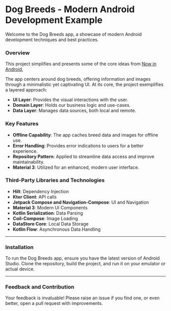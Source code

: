 # Dog Breeds - Modern Android Development Example

Welcome to the Dog Breeds app, a showcase of modern Android development techniques and best practices.

### Overview

This project simplifies and presents some of the core ideas from [Now in Android](https://github.com/android/nowinandroid),

The app centers around dog breeds, offering information and images through a minimalistic yet captivating UI. At its core, the project exemplifies a layered approach:

- **UI Layer**: Provides the visual interactions with the user.
- **Domain Layer**: Holds our business logic and use-cases.
- **Data Layer**: Manages data sources, both local and remote.

### Key Features

- **Offline Capability**: The app caches breed data and images for offline use.
- **Error Handling**: Provides error indications to users for a better experience.
- **Repository Pattern**: Applied to streamline data access and improve maintainability.
- **Material 3**: Utilized for an enhanced, modern user interface.

### Third-Party Libraries and Technologies

- **Hilt**: Dependency Injection
- **Ktor Client**: API calls
- **Jetpack Compose and Navigation-Compose**: UI and Navigation
- **Material 3**: Modern UI Components
- **Kotlin Serialization**: Data Parsing
- **Coil-Compose**: Image Loading
- **DataStore Core**: Local Data Storage
- **Kotlin Flow**: Asynchronous Data Handling

---

### Installation

To run the Dog Breeds app, ensure you have the latest version of Android Studio. Clone the repository, build the project, and run it on your emulator or actual device.

---

### Feedback and Contribution

Your feedback is invaluable! Please raise an issue if you find one, or even better, open a pull request with improvements.
